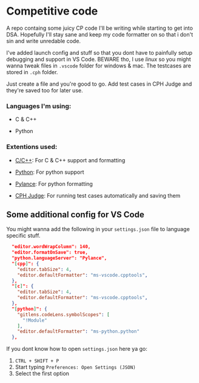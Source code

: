 # Competitive code

A repo containg some juicy CP code I'll be writing while starting to get into DSA. Hopefully I'll stay sane and keep my code formatter on so that i don't sin and write unredable code.

I've added launch config and stuff so that you dont have to painfully setup debugging and support in VS Code. BEWARE tho, I use _linux_ so you might wanna tweak files in `.vscode` folder for windows & mac. The testcases are stored in `.cph` folder.

Just create a file and you're good to go. Add test cases in CPH Judge and they're saved too for later use.

### Languages I'm using:

- C & C++

- Python

### Extentions used:

- [C/C++](https://marketplace.visualstudio.com/items?itemName=ms-vscode.cpptools): For C & C++ support and formatting

- [Python](https://marketplace.visualstudio.com/items?itemName=ms-python.python): For python support

- [Pylance](https://marketplace.visualstudio.com/items?itemName=ms-python.vscode-pylance): For python formatting

- [CPH Judge](https://marketplace.visualstudio.com/items?itemName=DivyanshuAgrawal.competitive-programming-helper): For running test cases automatically and saving them

## Some additional config for VS Code

You might wanna add the following in your `settings.json` file to language specific stuff.

```json
  "editor.wordWrapColumn": 140,
  "editor.formatOnSave": true,
  "python.languageServer": "Pylance",
  "[cpp]": {
    "editor.tabSize": 4,
    "editor.defaultFormatter": "ms-vscode.cpptools",
  },
  "[c]": {
    "editor.tabSize": 4,
    "editor.defaultFormatter": "ms-vscode.cpptools",
  },
  "[python]": {
    "gitlens.codeLens.symbolScopes": [
      "!Module"
    ],
    "editor.defaultFormatter": "ms-python.python"
  },
```

If you dont know how to open `settings.json` here ya go:

1. `CTRL + SHIFT + P`
2. Start typing `Preferences: Open Settings (JSON)`
3. Select the first option
